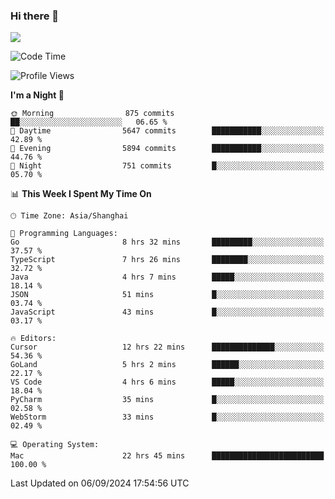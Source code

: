 ### Hi there 👋

<!--
**JJAYCHEN1e/jjaychen1e** is a ✨ _special_ ✨ repository because its `README.md` (this file) appears on your GitHub profile.

Here are some ideas to get you started:

- 🔭 I’m currently working on ...
- 🌱 I’m currently learning ...
- 👯 I’m looking to collaborate on ...
- 🤔 I’m looking for help with ...
- 💬 Ask me about ...
- 📫 How to reach me: ...
- 😄 Pronouns: ...
- ⚡ Fun fact: ...
-->

[![](https://github-readme-stats.vercel.app/api?username=jjaychen1e&show_icons=true)](https://github.com/jjaychen1e/github-readme-stats?count_private=true)

<!--START_SECTION:waka-->
![Code Time](http://img.shields.io/badge/Code%20Time-1%2C395%20hrs%2031%20mins-blue)

![Profile Views](http://img.shields.io/badge/Profile%20Views-0-blue)

**I'm a Night 🦉** 

```text
🌞 Morning                875 commits         ██░░░░░░░░░░░░░░░░░░░░░░░   06.65 % 
🌆 Daytime                5647 commits        ███████████░░░░░░░░░░░░░░   42.89 % 
🌃 Evening                5894 commits        ███████████░░░░░░░░░░░░░░   44.76 % 
🌙 Night                  751 commits         █░░░░░░░░░░░░░░░░░░░░░░░░   05.70 % 
```


📊 **This Week I Spent My Time On** 

```text
🕑︎ Time Zone: Asia/Shanghai

💬 Programming Languages: 
Go                       8 hrs 32 mins       █████████░░░░░░░░░░░░░░░░   37.57 % 
TypeScript               7 hrs 26 mins       ████████░░░░░░░░░░░░░░░░░   32.72 % 
Java                     4 hrs 7 mins        █████░░░░░░░░░░░░░░░░░░░░   18.14 % 
JSON                     51 mins             █░░░░░░░░░░░░░░░░░░░░░░░░   03.74 % 
JavaScript               43 mins             █░░░░░░░░░░░░░░░░░░░░░░░░   03.17 % 

🔥 Editors: 
Cursor                   12 hrs 22 mins      ██████████████░░░░░░░░░░░   54.36 % 
GoLand                   5 hrs 2 mins        ██████░░░░░░░░░░░░░░░░░░░   22.17 % 
VS Code                  4 hrs 6 mins        █████░░░░░░░░░░░░░░░░░░░░   18.04 % 
PyCharm                  35 mins             █░░░░░░░░░░░░░░░░░░░░░░░░   02.58 % 
WebStorm                 33 mins             █░░░░░░░░░░░░░░░░░░░░░░░░   02.49 % 

💻 Operating System: 
Mac                      22 hrs 45 mins      █████████████████████████   100.00 % 
```


 Last Updated on 06/09/2024 17:54:56 UTC
<!--END_SECTION:waka-->
